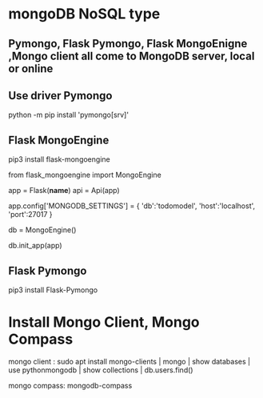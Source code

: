 # mongoDB NoSQL type

## Pymongo, Flask Pymongo, Flask MongoEnigne ,Mongo client all come to MongoDB server, local or online

## Use driver Pymongo 

python -m pip install 'pymongo[srv]'

## Flask MongoEngine 

pip3 install flask-mongoengine

  from flask_mongoengine import MongoEngine

  app = Flask(__name__)
  api = Api(app)

  app.config['MONGODB_SETTINGS'] = {
    'db':'todomodel',
    'host':'localhost',
    'port':27017
  }

  db = MongoEngine()

  db.init_app(app)

##  Flask Pymongo

pip3 install Flask-Pymongo

# Install Mongo Client, Mongo Compass

mongo client : sudo apt install mongo-clients 
  | mongo 
  | show databases 
  | use pythonmongodb
  | show collections
  | db.users.find()

mongo compass: mongodb-compass

